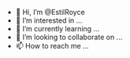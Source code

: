 - 👋 Hi, I’m @EstilRoyce
- 👀 I’m interested in ...
- 🌱 I’m currently learning ...
- 💞️ I’m looking to collaborate on ...
- 📫 How to reach me ...

<!---
EstilRoyce/EstilRoyce is a ✨ special ✨ repository because its `README.md` (this file) appears on your GitHub profile.
You can click the Preview link to take a look at your changes.
--->
